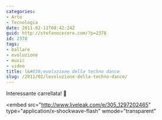 ```yaml
---
categories:
- Arte
- Tecnologia
date: 2011-02-11T08:42:24Z
guid: http://stefanocecere.com/?p=2378
id: 2378
tags:
- ballare
- evoluzione
- music
- video
title: l&#039;evoluzione della techno dance
slug: /2011/02/levoluzione-della-techno-dance/
---
```


Interessante carrellata! 🙂

<embed src="http://www.liveleak.com/e/305_1297202465" type="application/x-shockwave-flash" wmode="transparent"